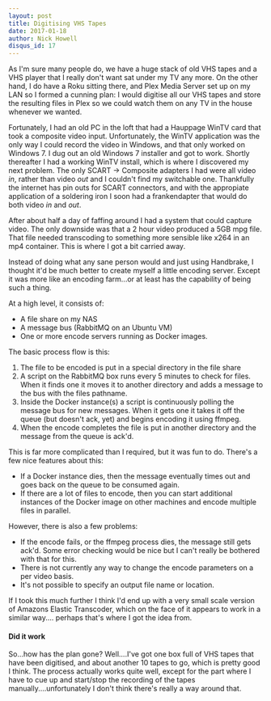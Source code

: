 ```yaml
---
layout: post
title: Digitising VHS Tapes
date: 2017-01-18
author: Nick Howell
disqus_id: 17
---
```

As I'm sure many people do, we have a huge stack of old VHS tapes and a VHS player that I really don't want sat under my TV any more. On the other hand, I do have a Roku sitting there, and Plex Media Server set up on my LAN so I formed a cunning plan: I would digitise all our VHS tapes and store the resulting files in Plex so we could watch them on any TV in the house whenever we wanted.

Fortunately, I had an old PC in the loft that had a Hauppage WinTV card that took a composite video input. Unfortunately, the WinTV application was the only way I could record the video in Windows, and that only worked on Windows 7. I dug out an old Windows 7 installer and got to work. Shortly thereafter I had a working WinTV install, which is where I discovered my next problem. The only SCART -> Composite adapters I had were all video *in*, rather than video *out* and I couldn't find my switchable one. Thankfully the internet has pin outs for SCART connectors, and with the appropiate application of a soldering iron I soon had a frankendapter that would do both video *in* and *out*.

After about half a day of faffing around I had a system that could capture video. The only downside was that a 2 hour video produced a 5GB mpg file. That file needed transcoding to something more sensible like x264 in an mp4 container. This is where I got a bit carried away.

Instead of doing what any sane person would and just using Handbrake, I thought it'd be much better to create myself a little encoding server. Except it was more like an encoding farm...or at least has the capability of being such a thing.

At a high level, it consists of:

* A file share on my NAS
* A message bus (RabbitMQ on an Ubuntu VM)
* One or more encode servers running as Docker images.

The basic process flow is this:

1. The file to be encoded is put in a special directory in the file share
2. A script on the RabbitMQ box runs every 5 minutes to check for files. When it finds one it moves it to another directory and adds a message to the bus with the files pathname.
3. Inside the Docker instance(s) a script is continuously polling the message bus for new messages. When it gets one it takes it off the queue (but doesn't ack, yet) and begins encoding it using ffmpeg.
4. When the encode completes the file is put in another directory and the message from the queue is ack'd.


This is far more complicated than I required, but it was fun to do. There's a few nice features about this:

* If a Docker instance dies, then the message eventually times out and goes back on the queue to be consumed again.
* If there are a lot of files to encode, then you can start additional instances of the Docker image on other machines and encode multiple files in parallel.


However, there is also a few problems:

* If the encode fails, or the ffmpeg process dies, the message still gets ack'd. Some error checking would be nice but I can't really be bothered with that for this.
* There is not currently any way to change the encode parameters on a per video basis.
* It's not possible to specify an output file name or location.


If I took this much further I think I'd end up with a very small scale version of Amazons Elastic Transcoder, which on the face of it appears to work in a similar way.... perhaps that's where I got the idea from.

#### Did it work
So...how has the plan gone? Well....I've got one box full of VHS tapes that have been digitised, and about another 10 tapes to go, which is pretty good I think. The process actually works quite well, except for the part where I have to cue up and start/stop the recording of the tapes manually....unfortunately I don't think there's really a way around that.
